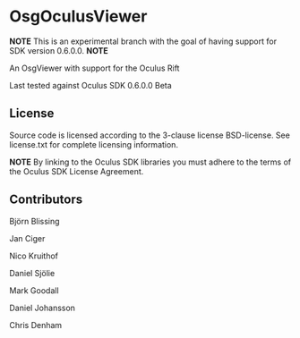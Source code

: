 OsgOculusViewer
===============

**NOTE** This is an experimental branch with the goal of having support for SDK version 0.6.0.0. **NOTE**

An OsgViewer with support for the Oculus Rift

Last tested against Oculus SDK 0.6.0.0 Beta


License
-------
Source code is licensed according to the 3-clause license BSD-license. 
See license.txt for complete licensing information. 

**NOTE** By linking to the Oculus SDK libraries you must adhere to the terms of the Oculus SDK License Agreement.


Contributors
------------
Björn Blissing

Jan Ciger

Nico Kruithof

Daniel Sjölie

Mark Goodall

Daniel Johansson

Chris Denham
